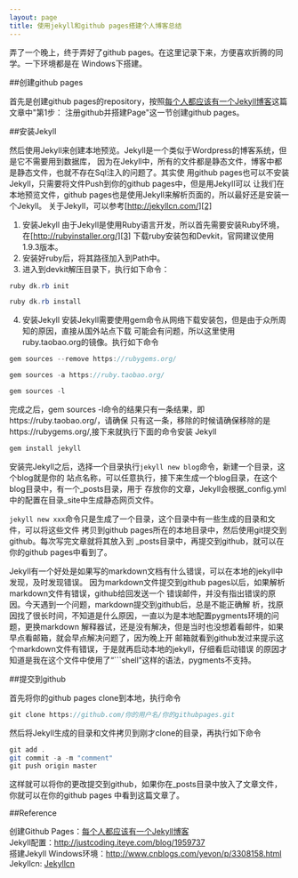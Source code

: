 ```yaml
---
layout: page
title: 使用jekyll和github pages搭建个人博客总结
---
```

弄了一个晚上，终于弄好了github pages。在这里记录下来，方便喜欢折腾的同学。一下环境都是在
Windows下搭建。

##创建github pages

首先是创建github pages的repository，按照[每个人都应该有一个Jekyll博客][1]这篇文章中"第1步：
注册github并搭建Page"这一节创建github pages。

##安装Jekyll

然后使用Jekyll来创建本地预览。Jekyll是一个类似于Wordpress的博客系统，但是它不需要用到数据库，
因为在Jekyll中，所有的文件都是静态文件，博客中都是静态文件，也就不存在Sql注入的问题了。其实使
用github pages也可以不安装Jekyll，只需要将文件Push到你的github pages中，但是用Jekyll可以
让我们在本地预览文件，github pages也是使用Jekyll来解析页面的，所以最好还是安装一个Jekyll。
关于Jekyll，可以参考[http://jekyllcn.com/][2]

1. 安装Jekyll
由于Jekyll是使用Ruby语言开发，所以首先需要安装Ruby环境，在[http://rubyinstaller.org/][3]
下载ruby安装包和Devkit，官网建议使用1.9.3版本。
2. 安装好ruby后，将其路径加入到Path中。
3. 进入到devkit解压目录下，执行如下命令：

```java
ruby dk.rb init

ruby dk.rb install
```

4. 安装Jekyll
安装Jekyll需要使用gem命令从网络下载安装包，但是由于众所周知的原因，直接从国外站点下载
可能会有问题，所以这里使用ruby.taobao.org的镜像。执行如下命令

```java
gem sources --remove https://rubygems.org/

gem sources -a https://ruby.taobao.org/

gem sources -l
```

完成之后，gem sources -l命令的结果只有一条结果，即https://ruby.taobao.org/，请确保
只有这一条，移除的时候请确保移除的是https://rubygems.org/,接下来就执行下面的命令安装
Jekyll

```java
gem install jekyll
```

安装完Jekyll之后，选择一个目录执行`jekyll new blog`命令，新建一个目录，这个blog就是你的
站点名称，可以任意执行，接下来生成一个blog目录，在这个blog目录中，有一个_posts目录，用于
存放你的文章，Jekyll会根据_config.yml中的配置在目录_site中生成静态网页文件。

`jekyll new xxx`命令只是生成了一个目录，这个目录中有一些生成的目录和文件，可以将这些文件
拷贝到github pages所在的本地目录中，然后使用git提交到github。每次写完文章就将其放入到
_posts目录中，再提交到github，就可以在你的github pages中看到了。

Jekyll有一个好处是如果写的markdown文档有什么错误，可以在本地的jekyll中发现，及时发现错误。
因为markdown文件提交到github pages以后，如果解析markdown文件有错误，github给回发送一个
错误邮件，并没有指出错误的原因。今天遇到一个问题，markdown提交到github后，总是不能正确解
析，找原因找了很长时间，不知道是什么原因，一直以为是本地配置pygments环境的问题，更换markdown
解释器试，还是没有解决，但是当时也没想着看邮件，如果早点看邮箱，就会早点解决问题了，因为晚上开
邮箱就看到github发过来提示这个markdown文件有错误，于是就再启动本地的jekyll，仔细看启动错误
的原因才知道是我在这个文件中使用了“```shell”这样的语法，pygments不支持。

##提交到github

首先将你的github pages clone到本地，执行命令

```java
git clone https://github.com/你的用户名/你的githubpages.git
```
然后将Jekyll生成的目录和文件拷贝到刚才clone的目录，再执行如下命令

```java
git add .
git commit -a -m "comment"
git push origin master
```

这样就可以将你的更改提交到github，如果你在_posts目录中放入了文章文件，你就可以在你的github
 pages 中看到这篇文章了。


##Reference

创建Github Pages：[每个人都应该有一个Jekyll博客][1]  
Jekyll配置：http://justcoding.iteye.com/blog/1959737  
搭建Jekyll Windows环境：http://www.cnblogs.com/yevon/p/3308158.html  
Jekyllcn: [Jekyllcn][2]  

[1]: http://www.cellier.me/2015/01/04/jekyll%E6%90%AD%E5%BB%BA%E5%8D%9A%E5%AE%A2%E6%95%99%E7%A8%8B/
[2]: http://jekyllcn.com/
[3]: http://rubyinstaller.org/downloads/
